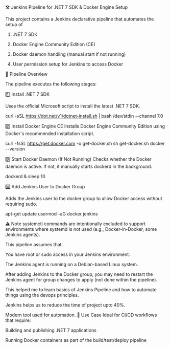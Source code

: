 🛠️ Jenkins Pipeline for .NET 7 SDK & Docker Engine Setup

This project contains a Jenkins declarative pipeline that automates the setup of

1) .NET 7 SDK

2) Docker Engine Community Edition (CE)

3) Docker daemon handling (manual start if not running)

4) User permission setup for Jenkins to access Docker

📜 Pipeline Overview

The pipeline executes the following stages:

1️⃣ Install .NET 7 SDK

Uses the official Microsoft script to install the latest .NET 7 SDK.

curl -sSL https://dot.net/v1/dotnet-install.sh | bash /dev/stdin --channel 7.0

2️⃣ Install Docker Engine CE
Installs Docker Engine Community Edition using Docker's recommended installation script.

curl -fsSL https://get.docker.com -o get-docker.sh
sh get-docker.sh
docker --version

3️⃣ Start Docker Daemon (If Not Running)
Checks whether the Docker daemon is active. If not, it manually starts dockerd in the background.

dockerd & sleep 10

4️⃣ Add Jenkins User to Docker Group

Adds the Jenkins user to the docker group to allow Docker access without requiring sudo.

apt-get update
usermod -aG docker jenkins

⚠️ Note
systemctl commands are intentionally excluded to support environments where systemd is not used (e.g., Docker-in-Docker, some Jenkins agents).

This pipeline assumes that:

You have root or sudo access in your Jenkins environment.

The Jenkins agent is running on a Debian-based Linux system.

After adding Jenkins to the Docker group, you may need to restart the Jenkins agent for group changes to apply (not done within the pipeline).

This helped me to learn basics of Jenkins Pipeline and how to automate things using the devops principles.

Jenkins helps us to reduce the time of project upto 40%.

Modern tool used for automation.
🧪 Use Case
Ideal for CI/CD workflows that require:

Building and publishing .NET 7 applications

Running Docker containers as part of the build/test/deploy pipeline
